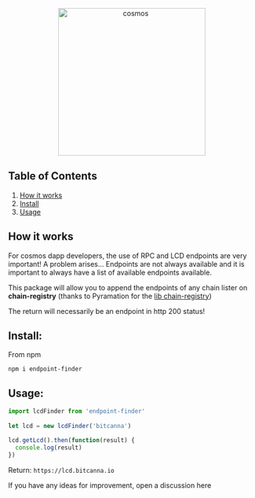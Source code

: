 <div align="center">

<img width="300" alt="cosmos" src="https://user-images.githubusercontent.com/1071490/185792789-ed005cb5-bc78-481f-8993-07b647ebbe13.png">

    
</div>

## Table of Contents
1. [How it works](#how-it-works)
2. [Install](#install)
3. [Usage](#usage)

## How it works

For cosmos dapp developers, the use of RPC and LCD endpoints are very important!
A problem arises... Endpoints are not always available and it is important to always have a list of available endpoints available.

This package will allow you to append the endpoints of any chain lister on **chain-registry** (thanks to Pyramation for the [lib chain-registry](https://github.com/cosmology-tech/chain-registry))

The return will necessarily be an endpoint in http 200 status!

## Install:

From npm
```
npm i endpoint-finder
```

## Usage:

``` js
import lcdFinder from 'endpoint-finder'
 
let lcd = new lcdFinder('bitcanna')

lcd.getLcd().then(function(result) {
  console.log(result)
})
```

Return:
`https://lcd.bitcanna.io`

If you have any ideas for improvement, open a discussion here

